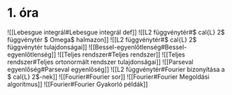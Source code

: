 # 1. óra
![[Lebesgue integrál#Lebesgue integrál def]]
![[L2 függvénytér#$ cal{L} 2$ függvénytér $ Omega$ halmazon]]
![[L2 függvénytér#$ cal{L} 2$ függvénytér tulajdonságai]]
![[Bessel-egyenlőtlenség#Bessel-egyenlőtlenség]]
![[Teljes rendszer#Teljes rendszer]]
![[Teljes rendszer#Teljes ortonormált rendszer tulajdonságai]]
![[Parseval egyenlőség#Parseval egyenlőség]]
![[L2 függvénytér#Fourier bizonyítása a $ cal{L} 2$-nek]]
![[Fourier#Fourier sor]]
![[Fourier#Fourier Megoldási algoritmus]]
![[Fourier#Fourier Gyakorló példák]]
